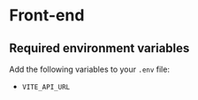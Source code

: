 # Front-end

## Required environment variables

Add the following variables to your `.env` file:

- `VITE_API_URL`